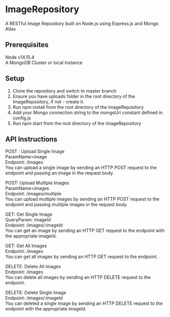 # ImageRepository
A RESTful Image Repository built on Node.js using Express.js and Mongo Atlas

## Prerequisites
Node v14.15.4  
A MongoDB Cluster or local instance

## Setup
1. Clone the repository and switch to master branch
2. Ensure you have uploads folder in the root directory of the ImageRepository, if not - create it.
3. Run npm install from the root directory of the ImageRepository
4. Add your Mongo connection string to the mongoUri constant defined in config.js
5. Run npm start from the root directory of the ImageRepository

## API Instructions

POST : Upload Single Image     
ParamName=image  
Endpoint: /images  
You can upload a single image by sending an HTTP POST request to the endpoint and passing an image in the request body.  

POST: Upload Multiple Images  
ParamName=images  
Endpoint: /images/multiple  
You can upload multiple images by sending an HTTP POST request to the endpoint and passing multiple images in the request body.  

GET: Get Single Image  
QueryParam: imageId  
Endpoint: /images/:imageId  
You can get an image by sending an HTTP GET request to the endpoint with the appropriate imageId.

GET: Get All Images  
Endpoint: /images  
You can get all images by sending an HTTP GET request to the endpoint.  

DELETE: Delete All Images  
Endpoint: /images  
You can delete all images by sending an HTTP DELETE request to the endpoint.  

DELETE: Delete Single Image  
Endpoint: /images/:imageId  
You can deleted a single image by sending an HTTP DELETE request to the endpoint with the appropriate imageId.

